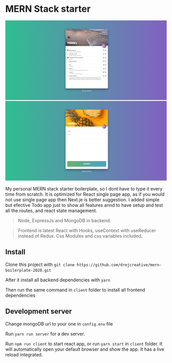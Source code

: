 # MERN Stack starter
![Project Screenshot](1.png)
![Form Screenshot](2.png)

My personal MERN stack starter boilerplate, so I dont have to type it every time from scratch. It is optimized for React single page app, as if you would not use single page app then Next.je is better suggestion. I added simple but efective Todo app just to show all features annd to have setup and test all the routes, and react state management.


> Node, ExpressJs and MongoDB in backend.

> Frontend is latest React with Hooks, useContext with useReducer instead of Redux. Css Modules and css variables included.


## Install
Clone this project with `git clone https://github.com/drejcreative/mern-boilerplate-2020.git`

After it install all backend dependencies with `yarn`

Then run the same command in `client` folder to install all frontend dependencies 

## Development server
Change mongoDB url to your one in `config.env` file

Run `yarn run server` for a dev server. 

Run `npm run client` to start react app, or run `yarn start` in `client` folder.
It will automatically open your default browser and show the app. It has a live reload integrated.